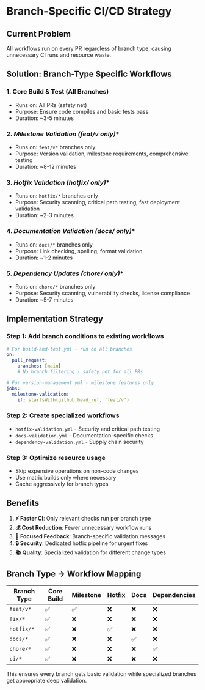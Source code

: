 # Branch-Specific CI/CD Strategy

## Current Problem
All workflows run on every PR regardless of branch type, causing unnecessary CI runs and resource waste.

## Solution: Branch-Type Specific Workflows

### 1. **Core Build & Test (All Branches)**
- Runs on: All PRs (safety net)
- Purpose: Ensure code compiles and basic tests pass
- Duration: ~3-5 minutes

### 2. **Milestone Validation (feat/v* only)**
- Runs on: `feat/v*` branches only
- Purpose: Version validation, milestone requirements, comprehensive testing
- Duration: ~8-12 minutes

### 3. **Hotfix Validation (hotfix/* only)**
- Runs on: `hotfix/*` branches only
- Purpose: Security scanning, critical path testing, fast deployment validation
- Duration: ~2-3 minutes

### 4. **Documentation Validation (docs/* only)**
- Runs on: `docs/*` branches only
- Purpose: Link checking, spelling, format validation
- Duration: ~1-2 minutes

### 5. **Dependency Updates (chore/* only)**
- Runs on: `chore/*` branches only
- Purpose: Security scanning, vulnerability checks, license compliance
- Duration: ~5-7 minutes

## Implementation Strategy

### Step 1: Add branch conditions to existing workflows
```yaml
# For build-and-test.yml - run on all branches
on:
  pull_request:
    branches: [main]
    # No branch filtering - safety net for all PRs

# For version-management.yml - milestone features only
jobs:
  milestone-validation:
    if: startsWith(github.head_ref, 'feat/v')
```

### Step 2: Create specialized workflows
- `hotfix-validation.yml` - Security and critical path testing
- `docs-validation.yml` - Documentation-specific checks
- `dependency-validation.yml` - Supply chain security

### Step 3: Optimize resource usage
- Skip expensive operations on non-code changes
- Use matrix builds only where necessary
- Cache aggressively for branch types

## Benefits
1. **⚡ Faster CI**: Only relevant checks run per branch type
2. **💰 Cost Reduction**: Fewer unnecessary workflow runs
3. **🎯 Focused Feedback**: Branch-specific validation messages
4. **🔒 Security**: Dedicated hotfix pipeline for urgent fixes
5. **📚 Quality**: Specialized validation for different change types

## Branch Type → Workflow Mapping

| Branch Type | Core Build | Milestone | Hotfix | Docs | Dependencies |
|-------------|------------|-----------|--------|------|--------------|
| `feat/v*`   | ✅         | ✅        | ❌     | ❌   | ❌           |
| `fix/*`     | ✅         | ❌        | ❌     | ❌   | ❌           |
| `hotfix/*`  | ✅         | ❌        | ✅     | ❌   | ❌           |
| `docs/*`    | ✅         | ❌        | ❌     | ✅   | ❌           |
| `chore/*`   | ✅         | ❌        | ❌     | ❌   | ✅           |
| `ci/*`      | ✅         | ❌        | ❌     | ❌   | ❌           |

This ensures every branch gets basic validation while specialized branches get appropriate deep validation.
